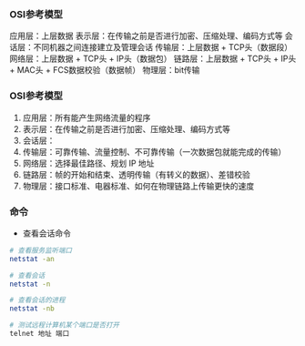 ### OSI参考模型

应用层：上层数据
表示层：在传输之前是否进行加密、压缩处理、编码方式等
会话层：不同机器之间连接建立及管理会话
传输层：上层数据 + TCP头（数据段）
网络层：上层数据 + TCP头 + IP头（数据包）
链路层：上层数据 + TCP头 + IP头 + MAC头 + FCS数据校验（数据帧）
物理层：bit传输


### OSI参考模型

1. 应用层：所有能产生网络流量的程序
2. 表示层：在传输之前是否进行加密、压缩处理、编码方式等
3. 会话层：
4. 传输层：可靠传输、流量控制、不可靠传输（一次数据包就能完成的传输）
5. 网络层：选择最佳路径、规划 IP 地址
6. 链路层：帧的开始和结束、透明传输（有转义的数据）、差错校验
7. 物理层：接口标准、电器标准、如何在物理链路上传输更快的速度


### 命令

* 查看会话命令

```bash
# 查看服务监听端口
netstat -an

# 查看会话
netstat -n

# 查看会话的进程
netstat -nb

# 测试远程计算机某个端口是否打开
telnet 地址 端口
```
